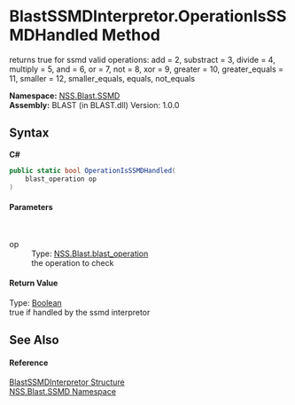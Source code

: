 # BlastSSMDInterpretor.OperationIsSSMDHandled Method 
 

returns true for ssmd valid operations: add = 2, substract = 3, divide = 4, multiply = 5, and = 6, or = 7, not = 8, xor = 9, greater = 10, greater_equals = 11, smaller = 12, smaller_equals, equals, not_equals

**Namespace:**&nbsp;<a href="N_NSS_Blast_SSMD">NSS.Blast.SSMD</a><br />**Assembly:**&nbsp;BLAST (in BLAST.dll) Version: 1.0.0

## Syntax

**C#**<br />
``` C#
public static bool OperationIsSSMDHandled(
	blast_operation op
)
```


#### Parameters
&nbsp;<dl><dt>op</dt><dd>Type: <a href="T_NSS_Blast_blast_operation">NSS.Blast.blast_operation</a><br />the operation to check</dd></dl>

#### Return Value
Type: <a href="https://docs.microsoft.com/dotnet/api/system.boolean" target="_blank" rel="noopener noreferrer">Boolean</a><br />true if handled by the ssmd interpretor

## See Also


#### Reference
<a href="T_NSS_Blast_SSMD_BlastSSMDInterpretor">BlastSSMDInterpretor Structure</a><br /><a href="N_NSS_Blast_SSMD">NSS.Blast.SSMD Namespace</a><br />
